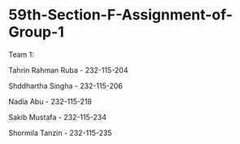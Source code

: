 # 59th-Section-F-Assignment-of-Group-1
 Team 1:
 
 Tahrin Rahman Ruba - 232-115-204
 
 Shddhartha Singha - 232-115-206
 
 Nadia Abu - 232-115-218
 
 Sakib Mustafa - 232-115-234
 
 Shormila Tanzin - 232-115-235
 
